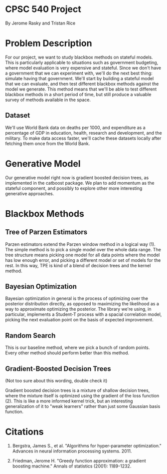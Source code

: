 # CPSC 540 Project

By Jerome Rasky and Tristan Rice

# Problem Description

For our project, we want to study blackbox methods on stateful models. This is
particularly applicable to situations such as government budgeting, where model
evaluation is very expensive and stateful. Since we don't have a government that
we can experiment with, we'll do the next best thing: simulate having that
government. We'll start by building a stateful model that we can evaluate, and
then test different blackbox methods against the model we generate. This method
means that we'll be able to test different blackbox methods in a short period of
time, but still produce a valuable survey of methods available in the space.

## Dataset

We'll use World Bank data on deaths per 1000, and expenditure as a percentage of
GDP in education, health, research and development, and the military. To make
data access faster, we'll cache these datasets locally after fetching them once
from the World Bank.

# Generative Model

Our generative model right now is gradient boosted decision trees, as
implemented in the catboost package. We plan to add momentum as the stateful
component, and possibly to explore other more interesting generative approaches.

# Blackbox Methods

## Tree of Parzen Estimators

Parzen estimators extend the Parzen window method in a logical way (1). The
simple method is to pick a single model over the whole data range. The tree
structure means picking one model for all data points where the model has low
enough error, and picking a different model or set of models for the rest. In
this way, TPE is kind of a blend of decision trees and the kernel method.

## Bayesian Optimization

Bayesian optimization in general is the process of optimizing over the posterior distribution directly, as opposed to maximizing the likelihood as a way to approximate optimizing the posterior. The library we're using, in particular, implements a Student-T process with a spacial correlation model, picking the next evaluation point on the basis of expected improvement.

## Random Search

This is our baseline method, where we pick a bunch of random points. Every other
method should perform better than this method.

## Gradient-Boosted Decision Trees

(Not too sure about this wording, double check it)

Gradient boosted decision trees is a mixture of shallow decision trees, where
the mixture itself is optimized using the gradient of the loss function (2).
This is like a more informed kernel trick, but an interesting generalization of
it to "weak learners" rather than just some Gaussian basis function.

# Citations

1. Bergstra, James S., et al. "Algorithms for hyper-parameter optimization."
   Advances in neural information processing systems. 2011.

2. Friedman, Jerome H. "Greedy function approximation: a gradient boosting
   machine." Annals of statistics (2001): 1189-1232.
